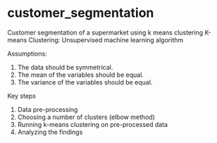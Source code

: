 # customer_segmentation
Customer segmentation of a supermarket using k means clustering
K-means Clustering:
Unsupervised machine learning algorithm

Assumptions:
1.	The data should be symmetrical.
2.	The mean of the variables should be equal.
3.	The variance of the variables should be equal.

Key steps
1.	Data pre-processing
2.	Choosing a number of clusters (elbow method)
3.	Running k-means clustering on pre-processed data
4.	Analyzing the findings
